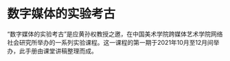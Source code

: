 # 数字媒体的实验考古
“数字媒体的实验考古”是应黄孙权教授之邀，在中国美术学院跨媒体艺术学院网络社会研究所举办的一系列实验课程。这一课程的第一期于2021年10月至12月间举办，此手册由课堂讲稿整理而成。
